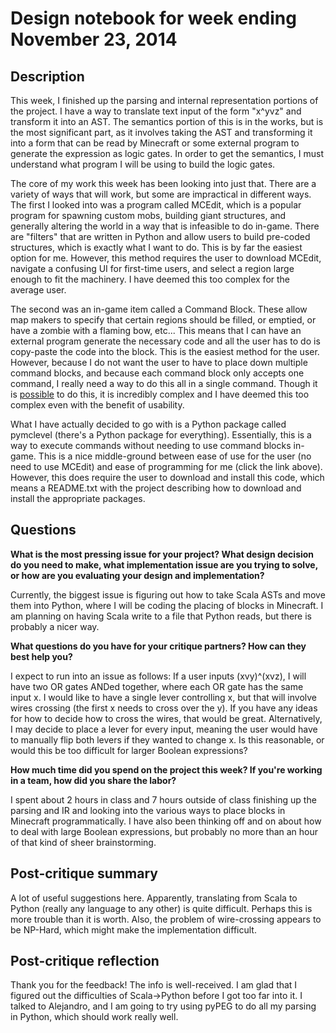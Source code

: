 # Design notebook for week ending November 23, 2014

## Description

This week, I finished up the parsing and internal representation portions of the project.
I have a way to translate text input of the form "x^yvz" and transform it into an AST.
The semantics portion of this is in the works, but is the most significant part, as it
involves taking the AST and transforming it into a form that can be read by Minecraft or
some external program to generate the expression as logic gates. In order to get the
semantics, I must understand what program I will be using to build the logic gates.

The core of my work this week has been looking into just that. There are a variety of ways
that will work, but some are impractical in different ways. The first I looked into was a 
program called MCEdit, which is a popular program for spawning custom mobs, building giant
structures, and generally altering the world in a way that is infeasible to do in-game. 
There are "filters" that are written in Python and allow users to build pre-coded structures,
which is exactly what I want to do. This is by far the easiest option for me. However, this
method requires the user to download MCEdit, navigate a confusing UI for first-time users,
and select a region large enough to fit the machinery. I have deemed this too complex for
the average user.

The second was an in-game item called a Command Block. These allow map makers to specify that
certain regions should be filled, or emptied, or have a zombie with a flaming bow, etc... This
means that I can have an external program generate the necessary code and all the user has to
do is copy-paste the code into the block. This is the easiest method for the user. However, 
because I do not want the user to have to place down multiple command blocks, and because each
command block only accepts one command, I really need a way to do this all in a single command.
Though it is <a href="https://www.youtube.com/watch?v=mGtGmmcdQZU">possible</a> to do this,
it is incredibly complex and I have deemed this too complex even with the benefit of usability.

What I have actually decided to go with is a Python package called pymclevel (there's a Python
package for everything). Essentially, this is a way to execute commands without needing to
use command blocks in-game. This is a nice middle-ground between ease of use for the user (no
need to use MCEdit) and ease of programming for me (click the link above). However, this does
require the user to download and install this code, which means a README.txt with the project
describing how to download and install the appropriate packages.

## Questions

**What is the most pressing issue for your project? What design decision do
you need to make, what implementation issue are you trying to solve, or how
are you evaluating your design and implementation?**

Currently, the biggest issue is figuring out how to take Scala ASTs and move
them into Python, where I will be coding the placing of blocks in Minecraft.
I am planning on having Scala write to a file that Python reads, but there
is probably a nicer way.

**What questions do you have for your critique partners? How can they best help
you?**

I expect to run into an issue as follows: If a user inputs (xvy)^(xvz), I will have two
OR gates ANDed together, where each OR gate has the same input x. I would like to have a
single lever controlling x, but that will involve wires crossing (the first x needs to
cross over the y). If you have any ideas for how to decide how to cross the wires, that
would be great. Alternatively, I may decide to place a lever for every input, meaning the
user would have to manually flip both levers if they wanted to change x. Is this reasonable,
or would this be too difficult for larger Boolean expressions?

**How much time did you spend on the project this week? If you're working in a
team, how did you share the labor?**

I spent about 2 hours in class and 7 hours outside of class finishing up the parsing and IR
and looking into the various ways to place blocks in Minecraft programmatically. I have also
been thinking off and on about how to deal with large Boolean expressions, but probably no
more than an hour of that kind of sheer brainstorming.

## Post-critique summary
A lot of useful suggestions here. Apparently, translating from Scala to Python (really any language to any other) is quite
difficult. Perhaps this is more trouble than it is worth. Also, the problem of wire-crossing appears to be NP-Hard, which
might make the implementation difficult.

## Post-critique reflection
Thank you for the feedback! The info is well-received. I am glad that I figured out the difficulties of Scala->Python before
I got too far into it. I talked to Alejandro, and I am going to try using pyPEG to do all my parsing in Python, which should
work really well. 
